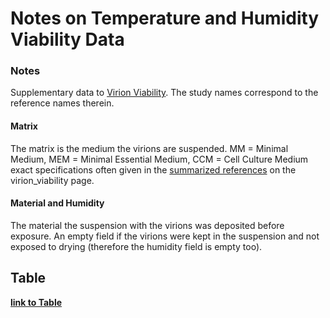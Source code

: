 # Notes on Temperature and Humidity Viability Data

### Notes
Supplementary data to [Virion Viability](../virion_viability.md). The study names correspond to the reference names therein.

#### Matrix
The matrix is the medium the virions are suspended. 
MM = Minimal Medium, MEM = Minimal Essential Medium, CCM = Cell Culture Medium
exact specifications often given in the [summarized references](../virion_viability.md#references)  on the virion_viability page.

#### Material and Humidity
The material the suspension with the virions was deposited before exposure. An empty field if the virions were kept in the suspension and not exposed to drying (therefore the humidity field is empty too).

## Table
[**link to Table**](./viability_data.md)

